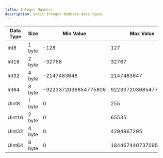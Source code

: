 ```yaml
---
title: Integer Numbers
description: Basic Integer Numbers data types
---
```


| Data Type        | Size      | Min Value              | Max Value   |
| -----------------| --------- | ---------------------- | ----------- |
| Int8             | 1 byte    |  -128                  |  127        
| Int16            | 2 byte    |  -32768                |  32767
| Int32            | 4 byte    |  -2147483648           |  2147483647
| Int64            | 8 byte    |  -9223372036854775808  |  9223372036854775807
| UInt8            | 1 byte    |  0                     |  255
| UInt16           | 2 byte    |  0                     |  65535
| UInt32           | 4 byte    |  0                     |  4294967295
| UInt64           | 8 byte    |  0                     |  18446744073709551615

